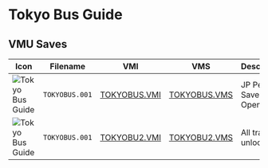 # Tokyo Bus Guide

## VMU Saves

| Icon | Filename | VMI | VMS | Description |
|------|----------|-----|-----|-------------|
| ![Tokyo Bus Guide](../icons/TOKYOBUS.001.GIF) | `TOKYOBUS.001` | [TOKYOBUS.VMI](TOKYOBUS.VMI) | [TOKYOBUS.VMS](TOKYOBUS.VMS) | JP Perfect Save! All Open!
| ![Tokyo Bus Guide](../icons/TOKYOBUS.001.GIF) | `TOKYOBUS.001` | [TOKYOBU2.VMI](TOKYOBU2.VMI) | [TOKYOBU2.VMS](TOKYOBU2.VMS) | All tracks unlocked.
